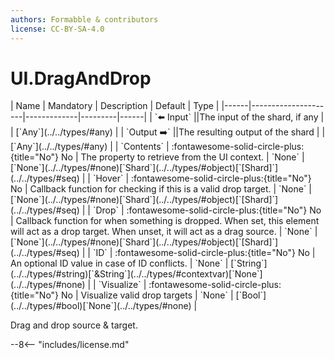 ```yaml
---
authors: Formabble & contributors
license: CC-BY-SA-4.0
---
```



# UI.DragAndDrop

<div class="sh-parameters" markdown="1">
| Name | Mandatory | Description | Default | Type |
|------|---------------------|-------------|---------|------|
| `⬅️ Input` ||The input of the shard, if any | | [`Any`](../../types/#any) |
| `Output ➡️` ||The resulting output of the shard | | [`Any`](../../types/#any) |
| `Contents` | :fontawesome-solid-circle-plus:{title="No"} No  | The property to retrieve from the UI context. | `None` | [`None`](../../types/#none)[`Shard`](../../types/#object)[`[Shard]`](../../types/#seq) |
| `Hover` | :fontawesome-solid-circle-plus:{title="No"} No  | Callback function for checking if this is a valid drop target. | `None` | [`None`](../../types/#none)[`Shard`](../../types/#object)[`[Shard]`](../../types/#seq) |
| `Drop` | :fontawesome-solid-circle-plus:{title="No"} No  | Callback function for when something is dropped. When set, this element will act as a drop target. When unset, it will act as a drag source. | `None` | [`None`](../../types/#none)[`Shard`](../../types/#object)[`[Shard]`](../../types/#seq) |
| `ID` | :fontawesome-solid-circle-plus:{title="No"} No  | An optional ID value in case of ID conflicts. | `None` | [`String`](../../types/#string)[`&String`](../../types/#contextvar)[`None`](../../types/#none) |
| `Visualize` | :fontawesome-solid-circle-plus:{title="No"} No  | Visualize valid drop targets | `None` | [`Bool`](../../types/#bool)[`None`](../../types/#none) |

</div>

Drag and drop source & target.

--8<-- "includes/license.md"

